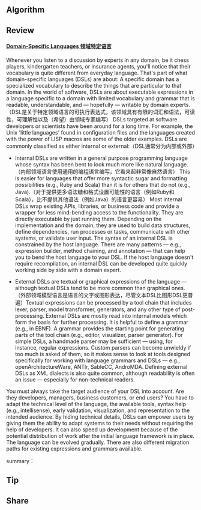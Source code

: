 ## Algorithm
## Review
#### [Domain-Specific Languages 领域特定语言](https://97-things-every-x-should-know.gitbooks.io/97-things-every-programmer-should-know/content/en/thing_23/)
Whenever you listen to a discussion by experts in any domain, be it chess players, kindergarten teachers, or insurance agents, you'll notice that their vocabulary is quite different from everyday language. That's part of what domain-specific languages (DSLs) are about: A specific domain has a specialized vocabulary to describe the things that are particular to that domain.
In the world of software, DSLs are about executable expressions in a language specific to a domain with limited vocabulary and grammar that is readable, understandable, and — hopefully — writable by domain experts.（DSL是关于特定领域语言的可执行表达式，该领域具有有限的词汇和语法，可读性，可理解性以及（希望）由领域专家编写） DSLs targeted at software developers or scientists have been around for a long time. For example, the Unix 'little languages' found in configuration files and the languages created with the power of LISP macros are some of the older examples.
DSLs are commonly classified as either internal or external:（DSL通常分为内部或外部）

- Internal DSLs are written in a general purpose programming language whose syntax has been bent to look much more like natural language.（内部领域语言使用通用的编程语言编写，它看来起非常像自然语言） This is easier for languages that offer more syntactic sugar and formatting possibilities (e.g., Ruby and Scala) than it is for others that do not (e.g., Java).（对于提供更多语法糖和格式设置可能性的语言（例如Ruby和Scala），比不提供其他语法（例如Java）的语言更容易） Most internal DSLs wrap existing APIs, libraries, or business code and provide a wrapper for less mind-bending access to the functionality. They are directly executable by just running them. Depending on the implementation and the domain, they are used to build data structures, define dependencies, run processes or tasks, communicate with other systems, or validate user input. The syntax of an internal DSL is constrained by the host language. There are many patterns — e.g., expression builder, method chaining, and annotation — that can help you to bend the host language to your DSL. If the host language doesn't require recompilation, an internal DSL can be developed quite quickly working side by side with a domain expert.

- External DSLs are textual or graphical expressions of the language — although textual DSLs tend to be more common than graphical ones. （外部领域模型语言是语言的文字或图形表达，尽管文本DSL比图形DSL更普遍）Textual expressions can be processed by a tool chain that includes lexer, parser, model transformer, generators, and any other type of post-processing. External DSLs are mostly read into internal models which form the basis for further processing. It is helpful to define a grammar (e.g., in EBNF). A grammar provides the starting point for generating parts of the tool chain (e.g., editor, visualizer, parser generator). For simple DSLs, a handmade parser may be sufficient — using, for instance, regular expressions. Custom parsers can become unwieldy if too much is asked of them, so it makes sense to look at tools designed specifically for working with language grammars and DSLs — e.g., openArchitectureWare, ANTlr, SableCC, AndroMDA. Defining external DSLs as XML dialects is also quite common, although readability is often an issue — especially for non-technical readers.

You must always take the target audience of your DSL into account. Are they developers, managers, business customers, or end users? You have to adapt the technical level of the language, the available tools, syntax help (e.g., intellisense), early validation, visualization, and representation to the intended audience. By hiding technical details, DSLs can empower users by giving them the ability to adapt systems to their needs without requiring the help of developers. It can also speed up development because of the potential distribution of work after the initial language framework is in place. The language can be evolved gradually. There are also different migration paths for existing expressions and grammars available.

summary：

## Tip
## Share
